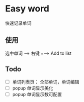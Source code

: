 # Easy word
快速记录单词

## 使用
选中单词 ==> 右键 ===> Add to list

## Todo
* [ ] 单词列表页： 全部单词，单词编辑
* [ ] popup 单词显示美化
* [ ] popup 单词显示数可配置